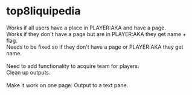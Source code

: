 # top8liquipedia

Works if all users have a place in PLAYER:AKA and have a page.<br>
Works if they don't have a page but are in PLAYER:AKA they get name + flag.<br>
Needs to be fixed so if they don't have a page or PLAYER:AKA they get name.<br>
<br>
Need to add functionality to acquire team for players.<br>
Clean up outputs.<br>
<br>
Make it work on one page. Output to a text pane.
